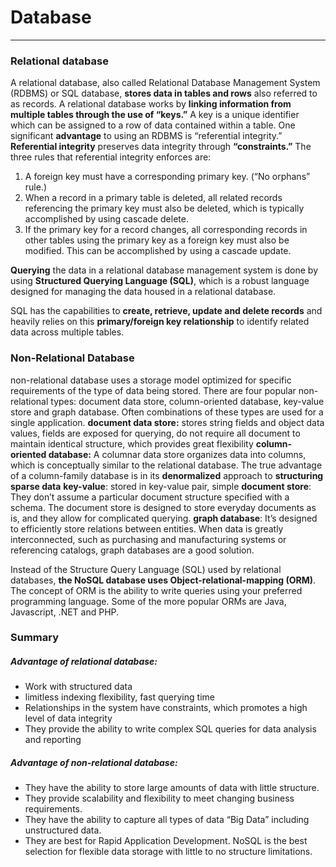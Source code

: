 # Database
***
### Relational database
A relational database, also called Relational Database Management System (RDBMS) or SQL database, **stores data in tables and rows** also referred to as records. A relational database works by **linking information from multiple tables through the use of “keys.”** A key is a unique identifier which can be assigned to a row of data contained within a table. 
One significant **advantage** to using an RDBMS is “referential integrity.” 
**Referential integrity** preserves data integrity through **“constraints.”** The three rules that referential integrity enforces are:

1.    A foreign key must have a corresponding primary key. (“No orphans” rule.)
2.    When a record in a primary table is deleted, all related records referencing the primary key must also be deleted, which is typically accomplished by using cascade delete.
3.    If the primary key for a record changes, all corresponding records in other tables using the primary key as a foreign key must also be modified.  This can be accomplished by using a cascade update.

**Querying** the data in a relational database management system is done by using **Structured Querying Language (SQL)**, which is a robust language designed for managing the data housed in a relational database.

SQL has the capabilities to **create, retrieve, update and delete records** and heavily relies on this **primary/foreign key relationship** to identify related data across multiple tables. 

### Non-Relational Database
non-relational database uses a storage model optimized for specific requirements of the type of data being stored. There are four popular non-relational types: document data store, column-oriented database, key-value store and graph database.  Often combinations of these types are used for a single application.
**document data store:** stores string fields and object data values, fields are exposed for querying, do not require all document to maintain identical structure, which provides great flexibility
**column-oriented database:** A columnar data store organizes data into columns, which is conceptually similar to the relational database. The true advantage of a column-family database is in its **denormalized** approach to **structuring sparse data**
**key-value**: stored in key-value pair, simple
**document store**: They don’t assume a particular document structure specified with a schema. The document store is designed to store everyday documents as is, and they allow for complicated querying.
**graph database**:  It’s designed to efficiently store relations between entities. When data is greatly interconnected, such as purchasing and manufacturing systems or referencing catalogs, graph databases are a good solution.

Instead of the Structure Query Language (SQL) used by relational databases, **the NoSQL database uses Object-relational-mapping (ORM)**.  The concept of ORM is the ability to write queries using your preferred programming language.  Some of the more popular ORMs are Java, Javascript, .NET and PHP.

### Summary
##### Advantage of relational database:
- Work with structured data
- limitless indexing flexibility, fast querying time
- Relationships in the system have constraints, which promotes a high level of data integrity
- They provide the ability to write complex SQL queries for data analysis and reporting

##### Advantage of non-relational database:
- They have the ability to store large amounts of data with little structure.
- They provide scalability and flexibility to meet changing business requirements.
- They have the ability to capture all types of data “Big Data” including unstructured data.
- They are best for Rapid Application Development. NoSQL is the best selection for flexible data storage with little to no structure limitations.
